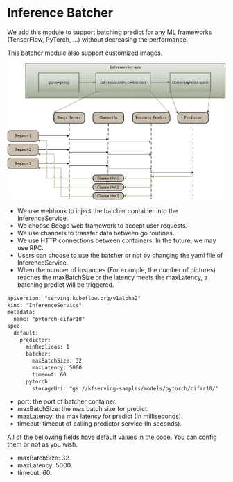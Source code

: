 # Inference Batcher

We add this module to support batching predict for any ML frameworks (TensorFlow, PyTorch, ...) without decreasing the performance.

This batcher module also support customized images.

![Batcher](../../diagrams/batcher.jpg)

* We use webhook to inject the batcher container into the InferenceService. 
* We choose Beego web framework to accept user requests.
* We use channels to transfer data between go routines.
* We use HTTP connections between containers. In the future, we may use RPC.
* Users can choose to use the batcher or not by changing the yaml file of InferenceService.
* When the number of instances (For example, the number of pictures) reaches the maxBatchSize or the latency meets the maxLatency, a batching predict will be triggered.
```
apiVersion: "serving.kubeflow.org/v1alpha2"
kind: "InferenceService"
metadata:
  name: "pytorch-cifar10"
spec:
  default:
    predictor:
      minReplicas: 1
      batcher:
        maxBatchSize: 32
        maxLatency: 5000
        timeout: 60
      pytorch:
        storageUri: "gs://kfserving-samples/models/pytorch/cifar10/"
```
* port: the port of batcher container.
* maxBatchSize: the max batch size for predict.
* maxLatency: the max latency for predict (In milliseconds).
* timeout: timeout of calling predictor service (In seconds).

All of the bellowing fields have default values in the code. You can config them or not as you wish.
* maxBatchSize: 32.
* maxLatency: 5000.
* timeout: 60.
